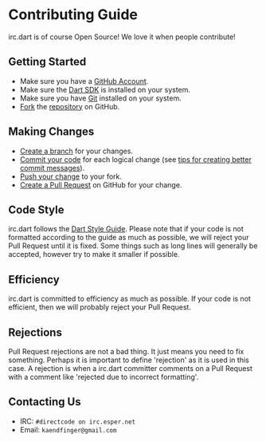 # Contributing Guide

irc.dart is of course Open Source! We love it when people contribute!

## Getting Started

- Make sure you have a [GitHub Account](https://github.com/signup/free).
- Make sure the [Dart SDK](https://www.dartlang.org/tools/sdk/) is installed on your system.
- Make sure you have [Git](http://git-scm.com/) installed on your system.
- [Fork](https://help.github.com/articles/fork-a-repo) the [repository](https://github.com/DirectMyFile/irc.dart) on GitHub.

## Making Changes

- [Create a branch](https://help.github.com/articles/creating-and-deleting-branches-within-your-repository) for your changes.
- [Commit your code](http://git-scm.com/book/en/Git-Basics-Recording-Changes-to-the-Repository) for each logical change (see [tips for creating better commit messages](http://robots.thoughtbot.com/5-useful-tips-for-a-better-commit-message)).
- [Push your change](https://help.github.com/articles/pushing-to-a-remote) to your fork.
- [Create a Pull Request](https://help.github.com/articles/creating-a-pull-request) on GitHub for your change.

## Code Style

irc.dart follows the [Dart Style Guide](https://www.dartlang.org/articles/style-guide/). Please note that if your code is not formatted according to the guide as much as possible, we will reject your Pull Request until it is fixed. Some things such as long lines will generally be accepted, however try to make it smaller if possible.

## Efficiency

irc.dart is committed to efficiency as much as possible. If your code is not efficient, then we will probably reject your Pull Request.

## Rejections

Pull Request rejections are not a bad thing. It just means you need to fix something. Perhaps it is important to define 'rejection' as it is used in this case. A rejection is when a irc.dart committer comments on a Pull Request with a comment like 'rejected due to incorrect formatting'.

## Contacting Us

- IRC: `#directcode on irc.esper.net`
- Email: `kaendfinger@gmail.com`